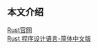 ## 本文介绍

[Rust官网](https://www.rust-lang.org/zh-CN/)  
[Rust 程序设计语言-简体中文版](https://kaisery.github.io/trpl-zh-cn/title-page.html)  